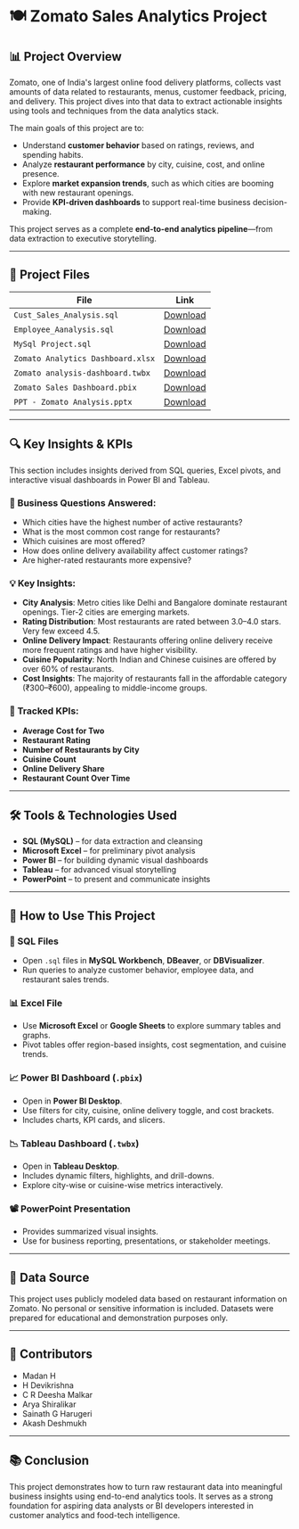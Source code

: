 # 🍽️ Zomato Sales Analytics Project

## 📊 Project Overview

Zomato, one of India's largest online food delivery platforms, collects vast amounts of data related to restaurants, menus, customer feedback, pricing, and delivery. This project dives into that data to extract actionable insights using tools and techniques from the data analytics stack.

The main goals of this project are to:

- Understand **customer behavior** based on ratings, reviews, and spending habits.
- Analyze **restaurant performance** by city, cuisine, cost, and online presence.
- Explore **market expansion trends**, such as which cities are booming with new restaurant openings.
- Provide **KPI-driven dashboards** to support real-time business decision-making.

This project serves as a complete **end-to-end analytics pipeline**—from data extraction to executive storytelling.

---

## 📁 Project Files

| File | Link |
|------|------|
| `Cust_Sales_Analysis.sql`         | <a href="https://github.com/MadanShetty818/Zomato_Sales_Analytics/blob/main/Cust_Sales_Analysis.sql" target="_blank">Download</a> |
| `Employee_Aanalysis.sql`          | <a href="https://github.com/MadanShetty818/Zomato_Sales_Analytics/blob/main/Employee_Aanalysis.sql" target="_blank">Download</a> |
| `MySql Project.sql`               | <a href="https://github.com/MadanShetty818/Zomato_Sales_Analytics/blob/main/MySql%20Project.sql" target="_blank">Download</a> |
| `Zomato Analytics Dashboard.xlsx` | <a href="https://github.com/MadanShetty818/Zomato_Sales_Analytics/blob/main/Zomato%20Analytics%20Dashboard.xlsx" target="_blank">Download</a> |
| `Zomato analysis-dashboard.twbx`  | <a href="https://github.com/MadanShetty818/Zomato_Sales_Analytics/blob/main/Zomato%20analysis-dashboard.twbx" target="_blank">Download</a> |
| `Zomato Sales Dashboard.pbix`     | <a href="https://github.com/MadanShetty818/Zomato_Sales_Analytics/blob/main/Zomato%20Sales%20Dashboard.pbix" target="_blank">Download</a> |
| `PPT - Zomato Analysis.pptx`      | <a href="https://github.com/MadanShetty818/Zomato_Sales_Analytics/blob/main/PPT%20-%20Zomato%20Analysis.pptx" target="_blank">Download</a> |

---

## 🔍 Key Insights & KPIs

This section includes insights derived from SQL queries, Excel pivots, and interactive visual dashboards in Power BI and Tableau.

### 🧭 Business Questions Answered:
- Which cities have the highest number of active restaurants?
- What is the most common cost range for restaurants?
- Which cuisines are most offered?
- How does online delivery availability affect customer ratings?
- Are higher-rated restaurants more expensive?

### 💡 Key Insights:
- **City Analysis**: Metro cities like Delhi and Bangalore dominate restaurant openings. Tier-2 cities are emerging markets.
- **Rating Distribution**: Most restaurants are rated between 3.0–4.0 stars. Very few exceed 4.5.
- **Online Delivery Impact**: Restaurants offering online delivery receive more frequent ratings and have higher visibility.
- **Cuisine Popularity**: North Indian and Chinese cuisines are offered by over 60% of restaurants.
- **Cost Insights**: The majority of restaurants fall in the affordable category (₹300–₹600), appealing to middle-income groups.

### 📌 Tracked KPIs:
- **Average Cost for Two**
- **Restaurant Rating**
- **Number of Restaurants by City**
- **Cuisine Count**
- **Online Delivery Share**
- **Restaurant Count Over Time**

---

## 🛠️ Tools & Technologies Used

- **SQL (MySQL)** – for data extraction and cleansing
- **Microsoft Excel** – for preliminary pivot analysis
- **Power BI** – for building dynamic visual dashboards
- **Tableau** – for advanced visual storytelling
- **PowerPoint** – to present and communicate insights

---

## 🚀 How to Use This Project

### 🔎 SQL Files
- Open `.sql` files in **MySQL Workbench**, **DBeaver**, or **DBVisualizer**.
- Run queries to analyze customer behavior, employee data, and restaurant sales trends.

### 📊 Excel File
- Use **Microsoft Excel** or **Google Sheets** to explore summary tables and graphs.
- Pivot tables offer region-based insights, cost segmentation, and cuisine trends.

### 📈 Power BI Dashboard (`.pbix`)
- Open in **Power BI Desktop**.
- Use filters for city, cuisine, online delivery toggle, and cost brackets.
- Includes charts, KPI cards, and slicers.

### 📉 Tableau Dashboard (`.twbx`)
- Open in **Tableau Desktop**.
- Includes dynamic filters, highlights, and drill-downs.
- Explore city-wise or cuisine-wise metrics interactively.

### 📽️ PowerPoint Presentation
- Provides summarized visual insights.
- Use for business reporting, presentations, or stakeholder meetings.

---

## 🔐 Data Source

This project uses publicly modeled data based on restaurant information on Zomato. No personal or sensitive information is included. Datasets were prepared for educational and demonstration purposes only.

---

## 🙋 Contributors

- Madan H  
- H Devikrishna  
- C R Deesha Malkar  
- Arya Shiralikar  
- Sainath G Harugeri  
- Akash Deshmukh

---

## 📚 Conclusion

This project demonstrates how to turn raw restaurant data into meaningful business insights using end-to-end analytics tools. It serves as a strong foundation for aspiring data analysts or BI developers interested in customer analytics and food-tech intelligence.
